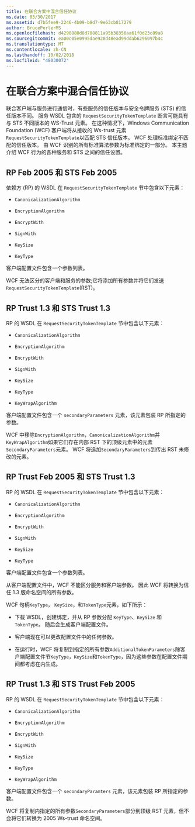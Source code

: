 ```yaml
---
title: 在联合方案中混合信任协议
ms.date: 03/30/2017
ms.assetid: d7b5fee9-2246-4b09-b8d7-9e63cb817279
author: BrucePerlerMS
ms.openlocfilehash: d4290880d8d708811a95b38356aa61f0d23c89a8
ms.sourcegitcommit: ea00c05e0995dae928d48ead99ddab6296097b4c
ms.translationtype: MT
ms.contentlocale: zh-CN
ms.lasthandoff: 10/02/2018
ms.locfileid: "48030072"
---
```

# <a name="mixing-trust-protocols-in-federated-scenarios"></a>在联合方案中混合信任协议
联合客户端与服务进行通信时，有些服务的信任版本与安全令牌服务 (STS) 的信任版本不同。 服务 WSDL 包含的 `RequestSecurityTokenTemplate` 断言可能具有与 STS 不同版本的 WS-Trust 元素。 在这种情况下，Windows Communication Foundation (WCF) 客户端将从接收的 Ws-trust 元素`RequestSecurityTokenTemplate`以匹配 STS 信任版本。 WCF 处理标准绑定不匹配的信任版本。 由 WCF 识别的所有标准算法参数为标准绑定的一部分。 本主题介绍 WCF 行为的各种服务和 STS 之间的信任设置。  
  
## <a name="rp-feb-2005-and-sts-feb-2005"></a>RP Feb 2005 和 STS Feb 2005  
 依赖方 (RP) 的 WSDL 在 `RequestSecurityTokenTemplate` 节中包含以下元素：  
  
-   `CanonicalizationAlgorithm`  
  
-   `EncryptionAlgorithm`  
  
-   `EncryptWith`  
  
-   `SignWith`  
  
-   `KeySize`  
  
-   `KeyType`  
  
 客户端配置文件包含一个参数列表。  
  
 WCF 无法区分的客户端和服务的参数;它将添加所有参数并将它们发送`RequestSecurityTokenTemplate`(RST)。  
  
## <a name="rp-trust-13-and-sts-trust-13"></a>RP Trust 1.3 和 STS Trust 1.3  
 RP 的 WSDL 在 `RequestSecurityTokenTemplate` 节中包含以下元素：  
  
-   `CanonicalizationAlgorithm`  
  
-   `EncryptionAlgorithm`  
  
-   `EncryptWith`  
  
-   `SignWith`  
  
-   `KeySize`  
  
-   `KeyType`  
  
-   `KeyWrapAlgorithm`  
  
 客户端配置文件包含一个 `secondaryParameters` 元素，该元素包装 RP 所指定的参数。  
  
 WCF 中移除`EncryptionAlgorithm`，`CanonicalizationAlgorithm`并`KeyWrapAlgorithm`如果它们存在内部 RST 下的顶级元素中的元素`SecondaryParameters`元素。 WCF 将追加`SecondaryParameters`到传出 RST 未修改的元素。  
  
## <a name="rp-trust-feb-2005-and-sts-trust-13"></a>RP Trust Feb 2005 和 STS Trust 1.3  
 RP 的 WSDL 在 `RequestSecurityTokenTemplate` 节中包含以下元素：  
  
-   `CanonicalizationAlgorithm`  
  
-   `EncryptionAlgorithm`  
  
-   `EncryptWith`  
  
-   `SignWith`  
  
-   `KeySize`  
  
-   `KeyType`  
  
 客户端配置文件包含一个参数列表。  
  
 从客户端配置文件中，WCF 不能区分服务和客户端参数。 因此 WCF 将转换为信任 1.3 版命名空间的所有参数。  
  
 WCF 句柄`KeyType`， `KeySize`，和`TokenType`元素，如下所示：  
  
-   下载 WSDL，创建绑定，并从 RP 参数分配 `KeyType`、`KeySize` 和 `TokenType`。 随后会生成客户端配置文件。  
  
-   客户端现在可以更改配置文件中的任何参数。  
  
-   在运行时，WCF 将复制到指定的所有参数`AdditionalTokenParameters`除客户端配置文件节`KeyType`，`KeySize`和`TokenType`，因为这些参数在配置文件期间都考虑在内生成。  
  
## <a name="rp-trust-13-and-sts-trust-feb-2005"></a>RP Trust 1.3 和 STS Trust Feb 2005  
 RP 的 WSDL 在 `RequestSecurityTokenTemplate` 节中包含以下元素：  
  
-   `CanonicalizationAlgorithm`  
  
-   `EncryptionAlgorithm`  
  
-   `EncryptWith`  
  
-   `SignWith`  
  
-   `KeySize`  
  
-   `KeyType`  
  
-   `KeyWrapAlgorithm`  
  
 客户端配置文件包含一个 `secondaryParamters` 元素，该元素包装 RP 所指定的参数。  
  
 WCF 将复制内指定的所有参数`SecondaryParameters`部分到顶级 RST 元素，但不会将它们转换为 2005 Ws-trust 命名空间。
